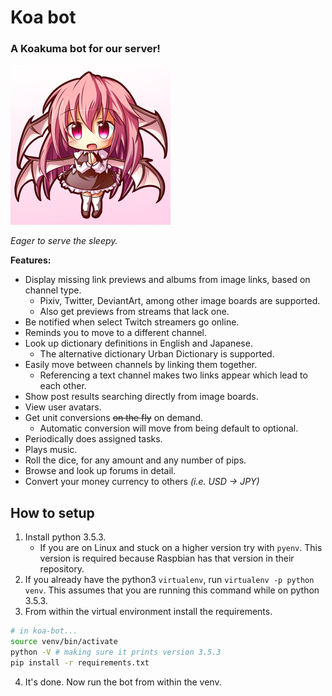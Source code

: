 # Koa bot
### A Koakuma bot for our server!

![Koakuma](koabot/assets/avatar.png)

*Eager to serve the sleepy.*

**Features:**
+ Display missing link previews and albums from image links, based on channel type.
    + Pixiv, Twitter, DeviantArt, among other image boards are supported.
    + Also get previews from streams that lack one.
+ Be notified when select Twitch streamers go online.
+ Reminds you to move to a different channel.
+ Look up dictionary definitions in English and Japanese.
    + The alternative dictionary Urban Dictionary is supported.
+ Easily move between channels by linking them together.
    + Referencing a text channel makes two links appear which lead to each other.
+ Show post results searching directly from image boards.
+ View user avatars.
+ Get unit conversions ~~on the fly~~ on demand.
    + Automatic conversion will move from being default to optional.
+ Periodically does assigned tasks.
+ Plays music.
+ Roll the dice, for any amount and any number of pips.
+ Browse and look up forums in detail.
+ Convert your money currency to others *(i.e. USD → JPY)*

## How to setup
1. Install python 3.5.3.
    + If you are on Linux and stuck on a higher version try with ``pyenv``. This version is required because Raspbian has that version in their repository.
2. If you already have the python3 ``virtualenv``, run ``virtualenv -p python venv``. This assumes that you are running this command while on python 3.5.3.
3. From within the virtual environment install the requirements.
```bash
# in koa-bot...
source venv/bin/activate
python -V # making sure it prints version 3.5.3
pip install -r requirements.txt
```
4. It's done. Now run the bot from within the venv.
